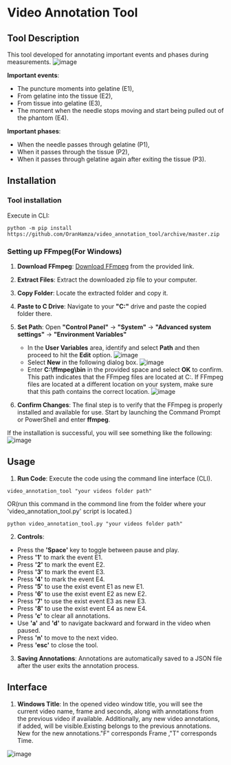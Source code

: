 # Video Annotation Tool

## Tool Description
This tool developed for annotating important events and phases during measurements. 
![image](https://github.com/OranHamza/video_annotation_tool/assets/127665894/d607e94e-4445-4b22-989f-3a807da1af1b)

**Important events**: 
- The puncture moments into gelatine (E1),
- From gelatine into the tissue (E2), 
- From tissue into gelatine (E3), 
- The moment when the needle stops moving and start being pulled out of the phantom (E4).

**Important phases**: 
- When the needle passes through gelatine (P1), 
- When it passes through the tissue (P2), 
- When it passes through gelatine again after exiting the tissue (P3).

## Installation

### Tool installation

Execute in CLI:

```python -m pip install https://github.com/OranHamza/video_annotation_tool/archive/master.zip```

### Setting up FFmpeg(For Windows)

1. **Download FFmpeg**: [Download FFmpeg](https://drive.google.com/drive/folders/1_xW8WYHzj_xRmdIu2VqPdSPr1Pb3jqtQ?usp=sharing) from the provided link.
2. **Extract Files**: Extract the downloaded zip file to your computer.
3. **Copy Folder**: Locate the extracted folder and copy it.
4. **Paste to C Drive**: Navigate to your **"C:"** drive and paste the copied folder there.
5. **Set Path**: Open **"Control Panel"** -> **"System"** -> **"Advanced system settings"** -> **"Environment Variables"**
   - In the **User Variables** area, identify and select **Path** and then proceed to hit the **Edit** option.
    ![image](https://github.com/OranHamza/video_annotation_tool/assets/127665894/8bcde9f4-acee-41f5-9198-275cae2a6caf)
   - Select **New** in the following dialog box.
     ![image](https://github.com/OranHamza/video_annotation_tool/assets/127665894/1dffbf72-6363-4ca6-b9b4-35dd3cc0f995)
   - Enter **C:\ffmpeg\bin** in the provided space and select **OK** to confirm. This path indicates that the FFmpeg files are located at C:\. If FFmpeg files are located at a different location on your system, make sure that this path contains the correct location.
     ![image](https://github.com/OranHamza/video_annotation_tool/assets/127665894/d0f1bbad-a58c-4c52-b6b0-97c145e92a7e)

7. **Confirm Changes**: The final step is to verify that the FFmpeg is properly installed and available for use.
Start by launching the Command Prompt or PowerShell and enter **ffmpeg**.

If the installation is successful, you will see something like the following:
![image](https://github.com/OranHamza/video_annotation_tool/assets/127665894/e288813e-d773-4e91-8c1b-87da5153d781)

## Usage

1. **Run Code**: Execute the code using the command line interface (CLI).

```video_annotation_tool "your videos folder path"```

OR(run this command in the commond line from the folder where your 'video_annotation_tool.py' script is located.)

```python video_annotation_tool.py "your videos folder path"```

2. **Controls**:
- Press the **'Space'** key to toggle between pause and play.
- Press **'1'** to mark the event E1.
- Press **'2'** to mark the event E2.
- Press **'3'** to mark the event E3.
- Press **'4'** to mark the event E4.
- Press **'5'** to use the exist event E1 as new E1.
- Press **'6'** to use the exist event E2 as new E2.
- Press **'7'** to use the exist event E3 as new E3.
- Press **'8'** to use the exist event E4 as new E4.
- Press **'c'** to clear all annotations.
- Use **'a'** and **'d'** to navigate backward and forward in the video when paused.
- Press **'n'** to move to the next video.
- Press **'esc'** to close the tool.

3. **Saving Annotations**: Annotations are automatically saved to a JSON file after the user exits the annotation process.

## Interface

1. **Windows Title**: In the opened video window title, you will see the current video name, frame and seconds, along with annotations from the previous video if available. Additionally, any new video annotations, if added, will be visible.Existing belongs to the previous annotations. New for the new annotations."F" corresponds Frame ,"T" corresponds Time.

![image](https://github.com/OranHamza/video_annotation_tool/assets/127665894/d157ab45-d45c-4261-a52f-cc72019ff558)




